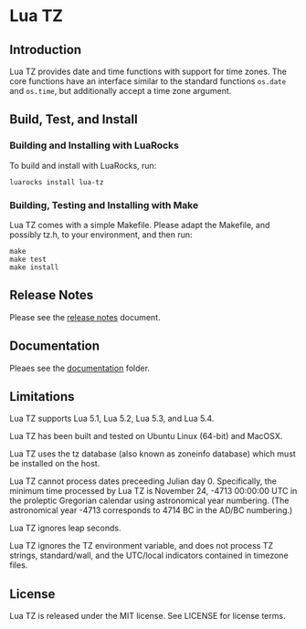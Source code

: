 # Lua TZ 


## Introduction

Lua TZ provides date and time functions with support for time zones. The core functions have an
interface similar to the standard functions `os.date` and `os.time`, but additionally accept a
time zone argument.


## Build, Test, and Install

### Building and Installing with LuaRocks

To build and install with LuaRocks, run:

```
luarocks install lua-tz
```


### Building, Testing and Installing with Make

Lua TZ comes with a simple Makefile. Please adapt the Makefile, and possibly tz.h, to your
environment, and then run:

```
make
make test
make install
```

## Release Notes

Please see the [release notes](NEWS.md) document.


## Documentation

Pleaes see the [documentation](doc/) folder.


## Limitations

Lua TZ supports Lua 5.1, Lua 5.2, Lua 5.3, and Lua 5.4.

Lua TZ has been built and tested on Ubuntu Linux (64-bit) and MacOSX.

Lua TZ uses the tz database (also known as zoneinfo database) which must be installed on the host.

Lua TZ cannot process dates preceeding Julian day 0. Specifically, the minimum time processed by
Lua TZ is November 24, -4713 00:00:00 UTC in the proleptic Gregorian calendar using astronomical
year numbering. (The astronomical year -4713 corresponds to 4714 BC in the AD/BC numbering.)

Lua TZ ignores leap seconds.

Lua TZ ignores the TZ environment variable, and does not process TZ strings, standard/wall, and
the UTC/local indicators contained in timezone files.


## License

Lua TZ is released under the MIT license. See LICENSE for license terms.
